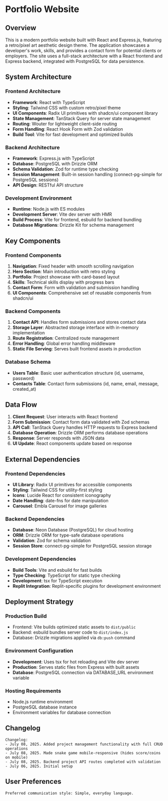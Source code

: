 # Portfolio Website

## Overview

This is a modern portfolio website built with React and Express.js, featuring a retro/pixel art aesthetic design theme. The application showcases a developer's work, skills, and provides a contact form for potential clients or employers. The site uses a full-stack architecture with a React frontend and Express backend, integrated with PostgreSQL for data persistence.

## System Architecture

### Frontend Architecture
- **Framework**: React with TypeScript
- **Styling**: Tailwind CSS with custom retro/pixel theme
- **UI Components**: Radix UI primitives with shadcn/ui component library
- **State Management**: TanStack Query for server state management
- **Routing**: Wouter for lightweight client-side routing
- **Form Handling**: React Hook Form with Zod validation
- **Build Tool**: Vite for fast development and optimized builds

### Backend Architecture
- **Framework**: Express.js with TypeScript
- **Database**: PostgreSQL with Drizzle ORM
- **Schema Validation**: Zod for runtime type checking
- **Session Management**: Built-in session handling (connect-pg-simple for PostgreSQL sessions)
- **API Design**: RESTful API structure

### Development Environment
- **Runtime**: Node.js with ES modules
- **Development Server**: Vite dev server with HMR
- **Build Process**: Vite for frontend, esbuild for backend bundling
- **Database Migrations**: Drizzle Kit for schema management

## Key Components

### Frontend Components
1. **Navigation**: Fixed header with smooth scrolling navigation
2. **Hero Section**: Main introduction with retro styling
3. **Portfolio**: Project showcase with card-based layout
4. **Skills**: Technical skills display with progress bars
5. **Contact Form**: Form with validation and submission handling
6. **UI Components**: Comprehensive set of reusable components from shadcn/ui

### Backend Components
1. **Contact API**: Handles form submissions and stores contact data
2. **Storage Layer**: Abstracted storage interface with in-memory implementation
3. **Route Registration**: Centralized route management
4. **Error Handling**: Global error handling middleware
5. **Static File Serving**: Serves built frontend assets in production

### Database Schema
- **Users Table**: Basic user authentication structure (id, username, password)
- **Contacts Table**: Contact form submissions (id, name, email, message, created_at)

## Data Flow

1. **Client Request**: User interacts with React frontend
2. **Form Submission**: Contact form data validated with Zod schemas
3. **API Call**: TanStack Query handles HTTP requests to Express backend
4. **Database Operation**: Drizzle ORM performs database operations
5. **Response**: Server responds with JSON data
6. **UI Update**: React components update based on response

## External Dependencies

### Frontend Dependencies
- **UI Library**: Radix UI primitives for accessible components
- **Styling**: Tailwind CSS for utility-first styling
- **Icons**: Lucide React for consistent iconography
- **Date Handling**: date-fns for date manipulation
- **Carousel**: Embla Carousel for image galleries

### Backend Dependencies
- **Database**: Neon Database (PostgreSQL) for cloud hosting
- **ORM**: Drizzle ORM for type-safe database operations
- **Validation**: Zod for schema validation
- **Session Store**: connect-pg-simple for PostgreSQL session storage

### Development Dependencies
- **Build Tools**: Vite and esbuild for fast builds
- **Type Checking**: TypeScript for static type checking
- **Development**: tsx for TypeScript execution
- **Replit Integration**: Replit-specific plugins for development environment

## Deployment Strategy

### Production Build
- Frontend: Vite builds optimized static assets to `dist/public`
- Backend: esbuild bundles server code to `dist/index.js`
- Database: Drizzle migrations applied via `db:push` command

### Environment Configuration
- **Development**: Uses tsx for hot reloading and Vite dev server
- **Production**: Serves static files from Express with built assets
- **Database**: PostgreSQL connection via DATABASE_URL environment variable

### Hosting Requirements
- Node.js runtime environment
- PostgreSQL database instance
- Environment variables for database connection

## Changelog

```
Changelog:
- July 08, 2025. Added project management functionality with full CRUD operations
- July 08, 2025. Made snake game mobile-responsive (hides score/coins on mobile)
- July 08, 2025. Backend project API routes completed with validation
- July 06, 2025. Initial setup
```

## User Preferences

```
Preferred communication style: Simple, everyday language.
```